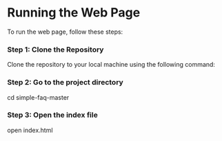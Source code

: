 # Running the Web Page

To run the web page, follow these steps:

### Step 1: Clone the Repository

Clone the repository to your local machine using the following command:

### Step 2: Go to the project directory

cd simple-faq-master

### Step 3: Open the index file

open index.html

